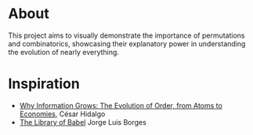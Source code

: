# About

This project aims to visually demonstrate the importance of permutations and combinatorics, showcasing their explanatory power in understanding the evolution of nearly everything.

# Inspiration

- [Why Information Grows: The Evolution of Order, from Atoms to Economies](https://onlinelibrary.wiley.com/doi/10.1111/tesg.12240), César Hidalgo
- [The Library of Babel](https://philosophy.as.uky.edu/sites/default/files/The%20Library%20of%20Babel%20-%20Jorge%20Luis%20Borges.pdf) Jorge Luis Borges